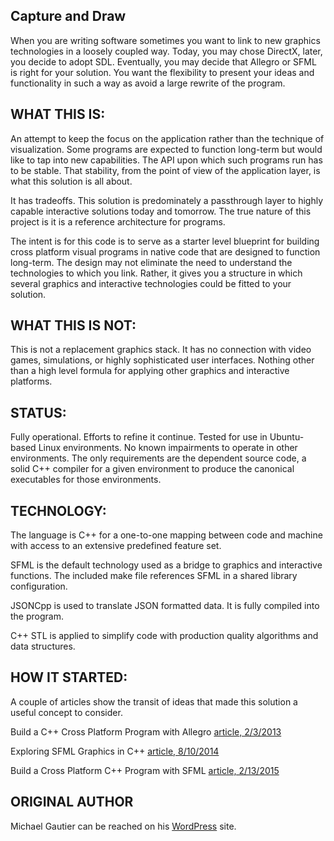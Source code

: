 Capture and Draw
------------------------------------------

When you are writing software sometimes you want to link to new graphics technologies in a loosely coupled way. Today, you may chose DirectX, later, you decide to adopt SDL. Eventually, you may decide that Allegro or SFML is right for your solution. You want the flexibility to present your ideas and functionality in such a way as avoid a large rewrite of the program.

WHAT THIS IS:
------------------------------------------

An attempt to keep the focus on the application rather than the technique of visualization. Some programs are expected to function long-term but would like to tap into new capabilities. The API upon which such programs run has to be stable. That stability, from the point of view of the application layer, is what this solution is all about.

It has tradeoffs. This solution is predominately a passthrough layer to highly capable interactive solutions today and tomorrow. The true nature of this project is it is a reference architecture for programs. 

The intent is for this code is to serve as a starter level blueprint for building cross platform visual programs in native code that are designed to function long-term. The design may not eliminate the need to understand the technologies to which you link. Rather, it gives you a structure in which several graphics and interactive technologies could be fitted to your solution.

WHAT THIS IS NOT:
------------------------------------------

This is not a replacement graphics stack. It has no connection with video games, simulations, or highly sophisticated user interfaces. Nothing other than a high level formula for applying other graphics and interactive platforms.

STATUS:
------------------------------------------

Fully operational. Efforts to refine it continue. Tested for use in Ubuntu-based Linux environments. No known impairments to operate in other environments. The only requirements are the dependent source code, a solid C++ compiler for a given environment to produce the canonical executables for those environments.

TECHNOLOGY:
------------------------------------------

The language is C++ for a one-to-one mapping between code and machine with access to an extensive predefined feature set.

SFML is the default technology used as a bridge to graphics and interactive functions. The included make file references SFML in a shared library configuration.

JSONCpp is used to translate JSON formatted data. It is fully compiled into the program.

C++ STL is applied to simplify code with production quality algorithms and data structures.

HOW IT STARTED:
------------------------------------------

A couple of articles show the transit of ideas that made this solution a useful concept to consider.

Build a C++ Cross Platform Program with Allegro
<a href="https://gautiertalksopentech.wordpress.com/2013/02/03/build-a-c-cross-platform-program-with-allegro/" target="_blank">article, 2/3/2013</a>

Exploring SFML Graphics in C++
<a href="https://gautiertalkstechnology.wordpress.com/2014/08/10/exploring-sfml-graphics-in-cplusplus/" target="_blank">article, 8/10/2014</a>

Build a Cross Platform C++ Program with SFML
<a href="https://michaelgautiertechnology.wordpress.com/2015/02/13/build-a-cross-platform-cplusplus-program-with-sfml/" target="_blank">article, 2/13/2015</a>

ORIGINAL AUTHOR
------------------------------------------
Michael Gautier can be reached on his <a href="https://michaelgautier.wordpress.com" target="_blank">WordPress</a> site.
